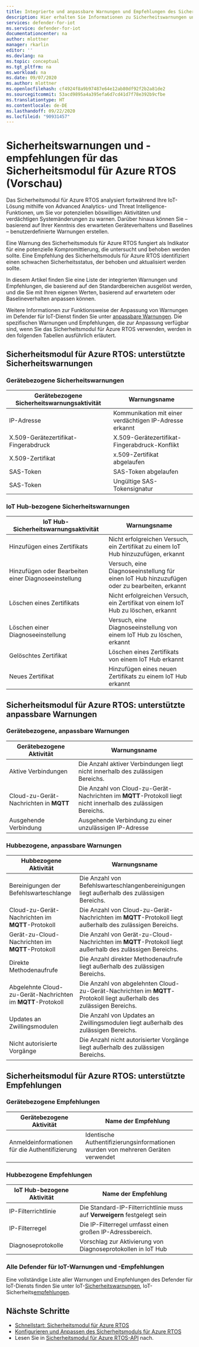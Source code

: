 ```yaml
---
title: Integrierte und anpassbare Warnungen und Empfehlungen des Sicherheitsmoduls für Azure RTOS
description: Hier erhalten Sie Informationen zu Sicherheitswarnungen und empfohlenen Abhilfemaßnahmen unter Verwendung des IoT-Sicherheitsmoduls von Azure RTOS.
services: defender-for-iot
ms.service: defender-for-iot
documentationcenter: na
author: mlottner
manager: rkarlin
editor: ''
ms.devlang: na
ms.topic: conceptual
ms.tgt_pltfrm: na
ms.workload: na
ms.date: 09/07/2020
ms.author: mlottner
ms.openlocfilehash: cf4924f8a9b97487e64e12ab80df92f2b2a81de2
ms.sourcegitcommit: 53acd9895a4a395efa6d7cd41d7f78e392b9cfbe
ms.translationtype: HT
ms.contentlocale: de-DE
ms.lasthandoff: 09/22/2020
ms.locfileid: "90931457"
---
```

# <a name="security-module-for-azure-rtos-security-alerts-and-recommendations-preview"></a>Sicherheitswarnungen und -empfehlungen für das Sicherheitsmodul für Azure RTOS (Vorschau)

Das Sicherheitsmodul für Azure RTOS analysiert fortwährend Ihre IoT-Lösung mithilfe von Advanced Analytics- und Threat Intelligence-Funktionen, um Sie vor potenziellen böswilligen Aktivitäten und verdächtigen Systemänderungen zu warnen. Darüber hinaus können Sie – basierend auf Ihrer Kenntnis des erwarteten Geräteverhaltens und Baselines – benutzerdefinierte Warnungen erstellen.

Eine Warnung des Sicherheitsmoduls für Azure RTOS fungiert als Indikator für eine potenzielle Kompromittierung, die untersucht und behoben werden sollte. Eine Empfehlung des Sicherheitsmoduls für Azure RTOS identifiziert einen schwachen Sicherheitsstatus, der behoben und aktualisiert werden sollte. 

In diesem Artikel finden Sie eine Liste der integrierten Warnungen und Empfehlungen, die basierend auf den Standardbereichen ausgelöst werden, und die Sie mit Ihren eigenen Werten, basierend auf erwartetem oder Baselineverhalten anpassen können. 

Weitere Informationen zur Funktionsweise der Anpassung von Warnungen im Defender für IoT-Dienst finden Sie unter [anpassbare Warnungen](concept-customizable-security-alerts.md). Die spezifischen Warnungen und Empfehlungen, die zur Anpassung verfügbar sind, wenn Sie das Sicherheitsmodul für Azure RTOS verwenden, werden in den folgenden Tabellen ausführlich erläutert. 

## <a name="security-module-for-azure-rtos-supported-security-alerts"></a>Sicherheitsmodul für Azure RTOS: unterstützte Sicherheitswarnungen

### <a name="device-related-security-alerts"></a>Gerätebezogene Sicherheitswarnungen

|Gerätebezogene Sicherheitswarnungsaktivität  |Warnungsname  |
|---------|---------|
|IP-Adresse| Kommunikation mit einer verdächtigen IP-Adresse erkannt|
|X.509-Gerätezertifikat-Fingerabdruck|X.509-Gerätezertifikat-Fingerabdruck-Konflikt|
|X.509-Zertifikat| x.509-Zertifikat abgelaufen|
|SAS-Token| SAS-Token abgelaufen|
|SAS-Token| Ungültige SAS-Tokensignatur|

### <a name="iot-hub-related-security-alerts"></a>IoT Hub-bezogene Sicherheitswarnungen

|IoT Hub-Sicherheitswarnungsaktivität  |Warnungsname  |
|---------|---------|
|Hinzufügen eines Zertifikats    |  Nicht erfolgreichen Versuch, ein Zertifikat zu einem IoT Hub hinzuzufügen, erkannt       |
|Hinzufügen oder Bearbeiten einer Diagnoseeinstellung    | Versuch, eine Diagnoseeinstellung für einen IoT Hub hinzuzufügen oder zu bearbeiten, erkannt      |
|Löschen eines Zertifikats    |  Nicht erfolgreichen Versuch, ein Zertifikat von einem IoT Hub zu löschen, erkannt       |
|Löschen einer Diagnoseeinstellung    |  Versuch, eine Diagnoseeinstellung von einem IoT Hub zu löschen, erkannt      |
|Gelöschtes Zertifikat    | Löschen eines Zertifikats von einem IoT Hub erkannt        |
|Neues Zertifikat     |  Hinzufügen eines neuen Zertifikats zu einem IoT Hub erkannt       |

## <a name="security-module-for-azure-rtos-supported-customizable-alerts"></a>Sicherheitsmodul für Azure RTOS: unterstützte anpassbare Warnungen

### <a name="device-related-customizable-alerts"></a>Gerätebezogene, anpassbare Warnungen

|Gerätebezogene Aktivität |Warnungsname  |
|---------|---------|
|Aktive Verbindungen|Die Anzahl aktiver Verbindungen liegt nicht innerhalb des zulässigen Bereichs.|
|Cloud-zu-Gerät-Nachrichten in **MQTT**|Die Anzahl von Cloud-zu-Gerät-Nachrichten im **MQTT**-Protokoll liegt nicht innerhalb des zulässigen Bereichs.|
|Ausgehende Verbindung| Ausgehende Verbindung zu einer unzulässigen IP-Adresse|

### <a name="hub-related-customizable-alerts"></a>Hubbezogene, anpassbare Warnungen 

|Hubbezogene Aktivität  |Warnungsname  |
|---------|---------|
|Bereinigungen der Befehlswarteschlange     |  Die Anzahl von Befehlswarteschlangenbereinigungen liegt außerhalb des zulässigen Bereichs.       |
|Cloud-zu-Gerät-Nachrichten im **MQTT**-Protokoll    |  Die Anzahl von Cloud-zu-Gerät-Nachrichten im **MQTT**-Protokoll liegt außerhalb des zulässigen Bereichs.       |
|Gerät-zu-Cloud-Nachrichten im **MQTT**-Protokoll    | Die Anzahl von Gerät-zu-Cloud-Nachrichten im **MQTT**-Protokoll liegt außerhalb des zulässigen Bereichs.        |
|Direkte Methodenaufrufe     |  Die Anzahl direkter Methodenaufrufe liegt außerhalb des zulässigen Bereichs.       |
|Abgelehnte Cloud-zu-Gerät-Nachrichten im **MQTT**-Protokoll     |   Die Anzahl von abgelehnten Cloud-zu-Gerät-Nachrichten im **MQTT**-Protokoll liegt außerhalb des zulässigen Bereichs.      |
|Updates an Zwillingsmodulen     |  Die Anzahl von Updates an Zwillingsmodulen liegt außerhalb des zulässigen Bereichs.       |
|Nicht autorisierte Vorgänge    |  Die Anzahl nicht autorisierter Vorgänge liegt außerhalb des zulässigen Bereichs.       |

## <a name="security-module-for-azure-rtos-supported-recommendations"></a>Sicherheitsmodul für Azure RTOS: unterstützte Empfehlungen

### <a name="device-related-recommendations"></a>Gerätebezogene Empfehlungen

|Gerätebezogene Aktivität  |Name der Empfehlung |
|---------|---------|
|Anmeldeinformationen für die Authentifizierung    |  Identische Authentifizierungsinformationen wurden von mehreren Geräten verwendet       |

### <a name="hub-related-recommendations"></a>Hubbezogene Empfehlungen

|IoT Hub-bezogene Aktivität  |Name der Empfehlung |
|---------|---------|
|IP-Filterrichtlinie   |  Die Standard-IP-Filterrichtlinie muss auf **Verweigern** festgelegt sein  |
|IP-Filterregel| Die IP-Filterregel umfasst einen großen IP-Adressbereich.|
|Diagnoseprotokolle|Vorschlag zur Aktivierung von Diagnoseprotokollen in IoT Hub|

### <a name="all-defender-for-iot-alerts-and-recommendations"></a>Alle Defender für IoT-Warnungen und -Empfehlungen

Eine vollständige Liste aller Warnungen und Empfehlungen des Defender für IoT-Diensts finden Sie unter IoT-[Sicherheitswarnungen](concept-security-alerts.md), IoT-Sicherheits[empfehlungen](concept-recommendations.md).

## <a name="next-steps"></a>Nächste Schritte

- [Schnellstart: Sicherheitsmodul für Azure RTOS](quickstart-azure-rtos-security-module.md)
- [Konfigurieren und Anpassen des Sicherheitsmoduls für Azure RTOS](how-to-azure-rtos-security-module.md)
- Lesen Sie in [Sicherheitsmodul für Azure RTOS-API](azure-rtos-security-module-api.md) nach.
